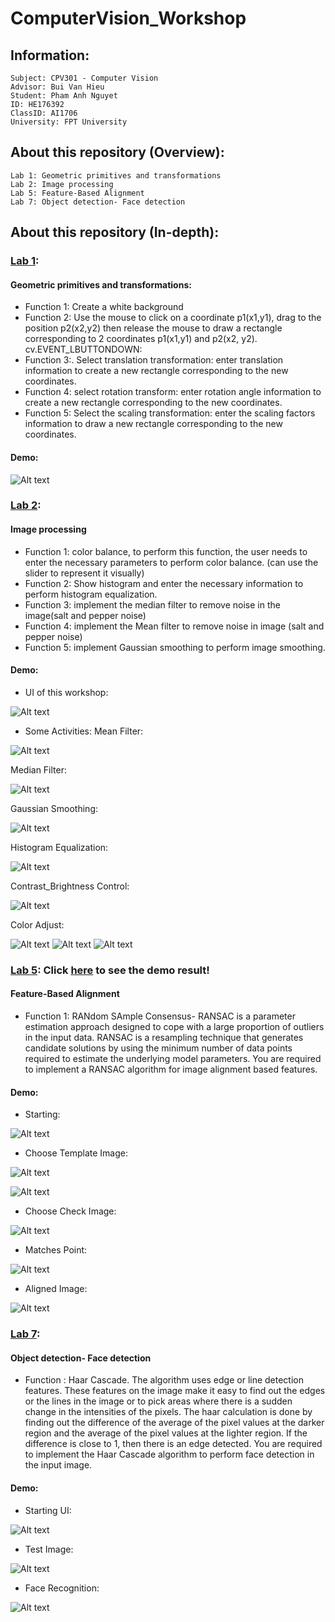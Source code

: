 # ComputerVision_Workshop

## Information: 
```
Subject: CPV301 - Computer Vision
Advisor: Bui Van Hieu
Student: Pham Anh Nguyet
ID: HE176392
ClassID: AI1706
University: FPT University
```
## About this repository (Overview):
```
Lab 1: Geometric primitives and transformations
Lab 2: Image processing
Lab 5: Feature-Based Alignment
Lab 7: Object detection- Face detection
```
## About this repository (In-depth):
### [Lab 1](https://github.com/phamnguyet2003/ComputerVision_Workshop/tree/main/Lab1):
#### Geometric primitives and transformations:
- Function 1:  Create a white background 
- Function 2: Use the mouse to click on a coordinate p1(x1,y1), drag to the position p2(x2,y2) then release the mouse to draw a rectangle corresponding to 2 coordinates p1(x1,y1) and p2(x2, y2). cv.EVENT_LBUTTONDOWN:
- Function 3:. Select translation transformation: enter translation information to create a new rectangle corresponding to the new coordinates.
- Function 4: select rotation transform: enter rotation angle information to create a new rectangle corresponding to the new coordinates.
- Function 5: Select the scaling transformation: enter the scaling factors information to draw a new rectangle corresponding to the new coordinates.
#### Demo:

![Alt text](images_demo//lab1//lab1.png)

### [Lab 2](https://github.com/phamnguyet2003/ComputerVision_Workshop/tree/main/Lab2):
#### Image processing
- Function 1: color balance, to perform this function, the user needs to enter the necessary parameters to perform color balance. (can use the slider to represent it visually)
- Function 2: Show histogram and enter the necessary information to perform histogram equalization.
- Function 3: implement the median filter to remove noise in the image(salt and pepper noise)
- Function 4: implement the Mean filter to remove noise in image (salt and pepper noise)
- Function 5: implement Gaussian smoothing to perform image smoothing.
#### Demo:
- UI of this workshop:

![Alt text](images_demo//lab2//start.png)

- Some Activities:
Mean Filter:

![Alt text](images_demo//lab2//mean.png)

Median Filter:

![Alt text](images_demo//lab2//median.png)

Gaussian Smoothing:

![Alt text](images_demo//lab2//Gaussian.png)

Histogram Equalization:

![Alt text](images_demo//lab2//Histogram_equalization.png)

Contrast_Brightness Control:

![Alt text](images_demo//lab2//contrast_brightness.png)

Color Adjust:

![Alt text](images_demo//lab2//blue.png)
![Alt text](images_demo//lab2//green.png)
![Alt text](images_demo//lab2//red.png)

### [Lab 5](https://github.com/phamnguyet2003/ComputerVision_Workshop/tree/main/Lab5): Click [here](https://github.com/phamnguyet2003/ComputerVision_Workshop/blob/main/Lab5/Demo%20Product.pdf) to see the demo result!

#### Feature-Based Alignment
- Function 1: RANdom SAmple Consensus- RANSAC is a parameter estimation approach designed to cope with a large proportion of outliers in the input data. RANSAC is a resampling technique that generates candidate solutions by using the minimum number of data points required to estimate the underlying model parameters. You are required to implement a RANSAC algorithm for image alignment based features.

#### Demo:
- Starting:

![Alt text](images_demo//lab5//starting.png)

- Choose Template Image:

![Alt text](images_demo//lab5//choose_template_img.png)

![Alt text](Lab5//template.jpg)

- Choose Check Image:

![Alt text](Lab5//check.jpg)

- Matches Point:

![Alt text](images_demo//lab5//matches.png)

- Aligned Image:

![Alt text](images_demo//lab5//align.png)

### [Lab 7](https://github.com/phamnguyet2003/ComputerVision_Workshop/tree/main/Lab%207):
#### Object detection- Face detection
- Function : Haar Cascade. The algorithm uses edge or line detection features. These features on the image make it easy to find out the edges or the lines in the image or to pick areas where there is a sudden change in the intensities of the pixels. The haar calculation is done by finding out the difference of the average of the pixel values at the darker region and the average of the pixel values at the lighter region. If the difference is close to 1, then there is an edge detected. You are required to implement the Haar Cascade algorithm to perform face detection in the input image.

#### Demo:
- Starting UI:

![Alt text](images_demo//lab7//starting.png)

- Test Image:

![Alt text](https://github.com/phamnguyet2003/ComputerVision-Workshop/blob/main/Lab%207/3people.jpg)

- Face Recognition:

![Alt text](images_demo//lab7//running.png)
